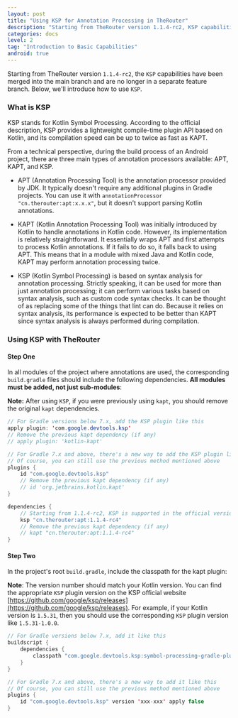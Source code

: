 ```yaml
---
layout: post  
title: "Using KSP for Annotation Processing in TheRouter"  
description: "Starting from TheRouter version 1.1.4-rc2, KSP capabilities have been merged into the main branch and are no longer in a separate feature branch. Below, we'll introduce how to use KSP."  
categories: docs  
level: 2  
tag: "Introduction to Basic Capabilities"  
android: true  
---
```


Starting from TheRouter version `1.1.4-rc2`, the `KSP` capabilities have been merged into the main branch and are no longer in a separate feature branch. Below, we'll introduce how to use `KSP`.  

### What is KSP  

KSP stands for Kotlin Symbol Processing. According to the official description, KSP provides a lightweight compile-time plugin API based on Kotlin, and its compilation speed can be up to twice as fast as KAPT.  

From a technical perspective, during the build process of an Android project, there are three main types of annotation processors available: APT, KAPT, and KSP.  

- APT (Annotation Processing Tool) is the annotation processor provided by JDK. It typically doesn't require any additional plugins in Gradle projects. You can use it with `annotationProcessor "cn.therouter:apt:x.x.x"`, but it doesn't support parsing Kotlin annotations.  

- KAPT (Kotlin Annotation Processing Tool) was initially introduced by Kotlin to handle annotations in Kotlin code. However, its implementation is relatively straightforward. It essentially wraps APT and first attempts to process Kotlin annotations. If it fails to do so, it falls back to using APT. This means that in a module with mixed Java and Kotlin code, KAPT may perform annotation processing twice.  

- KSP (Kotlin Symbol Processing) is based on syntax analysis for annotation processing. Strictly speaking, it can be used for more than just annotation processing; it can perform various tasks based on syntax analysis, such as custom code syntax checks. It can be thought of as replacing some of the things that lint can do. Because it relies on syntax analysis, its performance is expected to be better than KAPT since syntax analysis is always performed during compilation.  

### Using KSP with TheRouter  

#### Step One  

In all modules of the project where annotations are used, the corresponding `build.gradle` files should include the following dependencies. **All modules must be added, not just sub-modules**:  

**Note:** After using `KSP`, if you were previously using `kapt`, you should remove the original `kapt` dependencies.  

```java
// For Gradle versions below 7.x, add the KSP plugin like this
apply plugin: 'com.google.devtools.ksp'
// Remove the previous kapt dependency (if any)
// apply plugin: 'kotlin-kapt'

// For Gradle 7.x and above, there's a new way to add the KSP plugin like this
// Of course, you can still use the previous method mentioned above
plugins {
    id "com.google.devtools.ksp"
    // Remove the previous kapt dependency (if any)
    // id 'org.jetbrains.kotlin.kapt'
}

dependencies {
    // Starting from 1.1.4-rc2, KSP is supported in the official version, previously you needed to use beta versions, but the usage remains the same
    ksp "cn.therouter:apt:1.1.4-rc4"
    // Remove the previous kapt dependency (if any)
    // kapt "cn.therouter:apt:1.1.4-rc4"
}
```


#### Step Two

In the project's root `build.gradle`, include the classpath for the kapt plugin:  

**Note**: The version number should match your Kotlin version. You can find the appropriate `KSP` plugin version on the KSP official website [https://github.com/google/ksp/releases](https://github.com/google/ksp/releases). For example, if your Kotlin version is `1.5.31`, then you should use the corresponding `KSP` plugin version like `1.5.31-1.0.0`.   

```java
// For Gradle versions below 7.x, add it like this
buildscript {
	dependencies {
		classpath "com.google.devtools.ksp:symbol-processing-gradle-plugin:xxx-xxx"
	}
}

// For Gradle 7.x and above, there's a new way to add it like this
// Of course, you can still use the previous method mentioned above
plugins {
    id "com.google.devtools.ksp" version 'xxx-xxx' apply false
}
``` 
